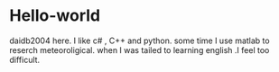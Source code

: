 # Hello-world
daidb2004  here. I like c# , C++ and python. some time I use matlab to reserch meteoroligical.
when I was tailed to learning english .I feel too difficult.
